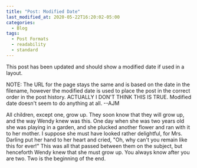 ```yaml
---
title: "Post: Modified Date"
last_modified_at: 2020-05-22T16:20:02-05:00
categories:
  - Blog
tags:
  - Post Formats
  - readability
  - standard
---
```


This post has been updated and should show a modified date if used in a layout.

NOTE: The URL for the page stays the same and is based on the date in the filename, however the modified date is used to place the post in the correct order in the post history. ACTUALLY I DON'T THINK THIS IS TRUE. Modified date doesn't seem to do anything at all. --AJM

All children, except one, grow up. They soon know that they will grow up, and the way Wendy knew was this. One day when she was two years old she was playing in a garden, and she plucked another flower and ran with it to her mother. I suppose she must have looked rather delightful, for Mrs. Darling put her hand to her heart and cried, "Oh, why can't you remain like this for ever!" This was all that passed between them on the subject, but henceforth Wendy knew that she must grow up. You always know after you are two. Two is the beginning of the end.